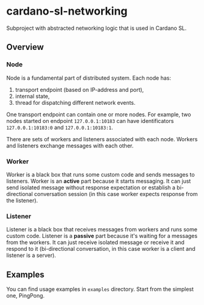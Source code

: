 # cardano-sl-networking

Subproject with abstracted networking logic that is used in Cardano SL.

## Overview

### Node

Node is a fundamental part of distributed system. Each node has:

1. transport endpoint (based on IP-address and port),
2. internal state,
3. thread for dispatching different network events.

One transport endpoint can contain one or more nodes. For example, two nodes started on endpoint `127.0.0.1:10183` can have identificators `127.0.0.1:10183:0` and `127.0.0.1:10183:1`.

There are sets of workers and listeners associated with each node. Workers and listeners exchange messages with each other.

### Worker

Worker is a black box that runs some custom code and sends messages to listeners. Worker is an **active** part because it starts messaging. It can just send isolated message without response expectation or establish a bi-directional conversation session (in this case worker expects response from the listener).

### Listener

Listener is a black box that receives messages from workers and runs some custom code. Listener is a **passive** part because it's waiting for a messages from the workers. It can just receive isolated message or receive it and respond to it (bi-directional conversation, in this case worker is a client and listener is a server).

## Examples

You can find usage examples in `examples` directory. Start from the simplest one, PingPong.
